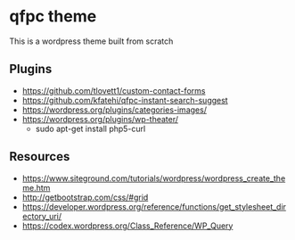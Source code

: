# qfpc theme

This is a wordpress theme built from scratch

## Plugins

* https://github.com/tlovett1/custom-contact-forms
* https://github.com/kfatehi/qfpc-instant-search-suggest
* https://wordpress.org/plugins/categories-images/
* https://wordpress.org/plugins/wp-theater/
  - sudo apt-get install php5-curl

## Resources

* https://www.siteground.com/tutorials/wordpress/wordpress_create_theme.htm
* http://getbootstrap.com/css/#grid
* https://developer.wordpress.org/reference/functions/get_stylesheet_directory_uri/
* https://codex.wordpress.org/Class_Reference/WP_Query
